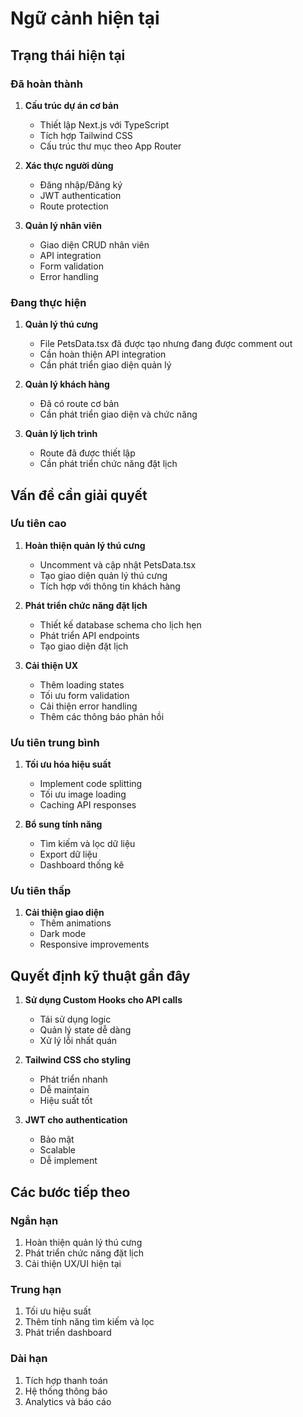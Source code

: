 # Ngữ cảnh hiện tại

## Trạng thái hiện tại

### Đã hoàn thành
1. **Cấu trúc dự án cơ bản**
   - Thiết lập Next.js với TypeScript
   - Tích hợp Tailwind CSS
   - Cấu trúc thư mục theo App Router

2. **Xác thực người dùng**
   - Đăng nhập/Đăng ký
   - JWT authentication
   - Route protection

3. **Quản lý nhân viên**
   - Giao diện CRUD nhân viên
   - API integration
   - Form validation
   - Error handling

### Đang thực hiện
1. **Quản lý thú cưng**
   - File PetsData.tsx đã được tạo nhưng đang được comment out
   - Cần hoàn thiện API integration
   - Cần phát triển giao diện quản lý

2. **Quản lý khách hàng**
   - Đã có route cơ bản
   - Cần phát triển giao diện và chức năng

3. **Quản lý lịch trình**
   - Route đã được thiết lập
   - Cần phát triển chức năng đặt lịch

## Vấn đề cần giải quyết

### Ưu tiên cao
1. **Hoàn thiện quản lý thú cưng**
   - Uncomment và cập nhật PetsData.tsx
   - Tạo giao diện quản lý thú cưng
   - Tích hợp với thông tin khách hàng

2. **Phát triển chức năng đặt lịch**
   - Thiết kế database schema cho lịch hẹn
   - Phát triển API endpoints
   - Tạo giao diện đặt lịch

3. **Cải thiện UX**
   - Thêm loading states
   - Tối ưu form validation
   - Cải thiện error handling
   - Thêm các thông báo phản hồi

### Ưu tiên trung bình
1. **Tối ưu hóa hiệu suất**
   - Implement code splitting
   - Tối ưu image loading
   - Caching API responses

2. **Bổ sung tính năng**
   - Tìm kiếm và lọc dữ liệu
   - Export dữ liệu
   - Dashboard thống kê

### Ưu tiên thấp
1. **Cải thiện giao diện**
   - Thêm animations
   - Dark mode
   - Responsive improvements

## Quyết định kỹ thuật gần đây

1. **Sử dụng Custom Hooks cho API calls**
   - Tái sử dụng logic
   - Quản lý state dễ dàng
   - Xử lý lỗi nhất quán

2. **Tailwind CSS cho styling**
   - Phát triển nhanh
   - Dễ maintain
   - Hiệu suất tốt

3. **JWT cho authentication**
   - Bảo mật
   - Scalable
   - Dễ implement

## Các bước tiếp theo

### Ngắn hạn
1. Hoàn thiện quản lý thú cưng
2. Phát triển chức năng đặt lịch
3. Cải thiện UX/UI hiện tại

### Trung hạn
1. Tối ưu hiệu suất
2. Thêm tính năng tìm kiếm và lọc
3. Phát triển dashboard

### Dài hạn
1. Tích hợp thanh toán
2. Hệ thống thông báo
3. Analytics và báo cáo
